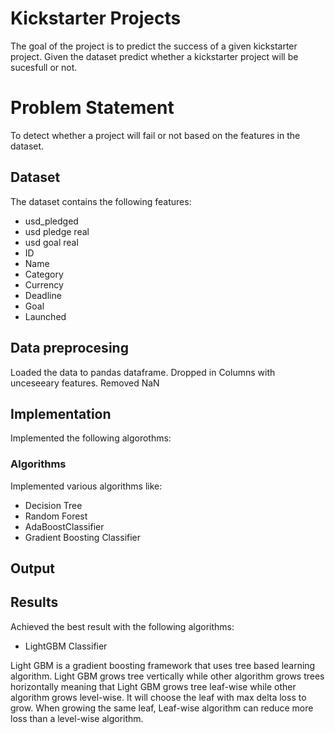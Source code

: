 # Kickstarter Projects
The goal of the project is to predict the success of a given kickstarter project. Given the dataset predict whether a kickstarter project will be sucesfull or not.

# Problem Statement 
To detect whether a project will fail or not based on the features in the dataset.

## Dataset
The dataset contains the following features:
 - usd_pledged
 - usd pledge real
 - usd goal real
 - ID 
 - Name
 - Category
 - Currency
 - Deadline
 - Goal
 - Launched
 
## Data preprocesing
Loaded the data to pandas dataframe.
Dropped in Columns with unceseeary features.
Removed NaN

## Implementation
Implemented the following algorothms:
### Algorithms
Implemented various algorithms like:
- Decision Tree
- Random Forest
- AdaBoostClassifier
- Gradient Boosting Classifier

## Output

## Results

Achieved the best result with the following algorithms:

- LightGBM Classifier

Light GBM is a gradient boosting framework that uses tree based learning algorithm. Light GBM grows tree vertically while other algorithm grows trees horizontally meaning that Light GBM grows tree leaf-wise while other algorithm grows level-wise. It will choose the leaf with max delta loss to grow. When growing the same leaf, Leaf-wise algorithm can reduce more loss than a level-wise algorithm.
